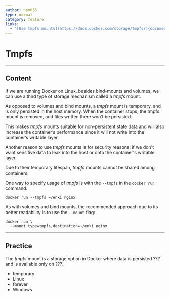 ```yaml
---
author: nem035
type: normal
category: feature
links:
  - '[Use tmpfs mounts](https://docs.docker.com/storage/tmpfs/){documentation}'
---
```


# Tmpfs


---

## Content

If we are running Docker on Linux, besides bind-mounts and volumes, we can use a third type of storage mechanism called a *tmpfs* mount.

As opposed to volumes and bind mounts, a *tmpfs* mount is temporary, and is only persisted in the host memory. When the container stops, the tmpfs mount is removed, and files written there won’t be persisted.

This makes *tmpfs* mounts suitable for non-persistent state data and will also increase the container’s performance since it will not write into the container’s writable layer.

Another reason to use *tmpfs* mounts is for security reasons: if we don't want sensitive data to leak into the host or onto the container's writable layer.

Due to their temporary lifespan, *tmpfs* mounts cannot be shared among containers.

One way to specify usage of *tmpfs* is with the `--tmpfs` in the `docker run` command:

```plain-text
docker run --tmpfs ~/enki nginx
```

As with volumes and bind mounts, the recommended approach due to its better readability is to use the `--mount` flag:

```plain-text
docker run \
  --mount type=tmpfs,destination=~/enki nginx
```


---

## Practice

The *tmpfs* mount is a storage option in Docker where data is persisted ??? and is available only on ???.

- temporary
- Linux
- forever
- Windows
 
